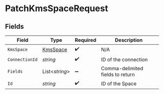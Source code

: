 # PatchKmsSpaceRequest


## Fields

| Field                                           | Type                                            | Required                                        | Description                                     |
| ----------------------------------------------- | ----------------------------------------------- | ----------------------------------------------- | ----------------------------------------------- |
| `KmsSpace`                                      | [KmsSpace](../../Models/Components/KmsSpace.md) | :heavy_check_mark:                              | N/A                                             |
| `ConnectionId`                                  | *string*                                        | :heavy_check_mark:                              | ID of the connection                            |
| `Fields`                                        | List<*string*>                                  | :heavy_minus_sign:                              | Comma-delimited fields to return                |
| `Id`                                            | *string*                                        | :heavy_check_mark:                              | ID of the Space                                 |